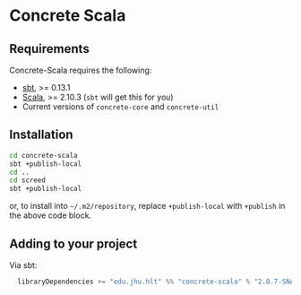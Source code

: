 Concrete Scala
========

Requirements
------------

Concrete-Scala requires the following:
* [sbt](www.scala-sbt.org/), >= 0.13.1
* [Scala](www.scala-lang.org/), >= 2.10.3 (`sbt` will get this for you)
* Current versions of `concrete-core` and `concrete-util`

Installation
------------

```bash
cd concrete-scala
sbt +publish-local
cd ..
cd screed
sbt +publish-local
```

or, to install into `~/.m2/repository`, replace `+publish-local` with `+publish` in the above code block.

Adding to your project
----------------------

Via sbt:

```scala
  libraryDependencies += "edu.jhu.hlt" %% "concrete-scala" % "2.0.7-SNAPSHOT"
```
